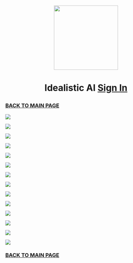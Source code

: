 <br>
<p align="center"><img src='https://vagdedes.com/.images/idealistic/logoCircular.png' width='200' height='200'></p> 

# <p align="center">Idealistic AI [Sign In](https://www.idealistic.ai/account)</p>

### [BACK TO MAIN PAGE](https://www.idealistic.ai)

<a href="https://builtbybit.com/resources/bundle/730/"><img src="https://vagdedes.com/.images/spartan/banner.png"></a>

<a href="https://builtbybit.com/resources/bundle/730/"><img src="https://vagdedes.com/.images/spartan/what.png"></a>

<a href="https://builtbybit.com/resources/bundle/730/"><img src="https://vagdedes.com/.images/spartan/simple.png"></a>

<a href="https://docs.google.com/document/d/e/2PACX-1vSu-WfjoyG8ipSI4tw3CqgmYh8gGDriSgD8gZTQ8HqU4k8jq9eYE8gzW3oiuKf6qzuvH7GTxssnMO_5/pub"><a href="https://www.idealistic.ai/discord"><img src="https://vagdedes.com/.images/spartan/support.png"></a>

<a href="https://docs.google.com/document/d/e/2PACX-1vSu-WfjoyG8ipSI4tw3CqgmYh8gGDriSgD8gZTQ8HqU4k8jq9eYE8gzW3oiuKf6qzuvH7GTxssnMO_5/pub"><img src="https://vagdedes.com/.images/spartan/customization.png"></a>

<a href="https://docs.google.com/document/d/e/2PACX-1vSCY6OL2I8v8xB7FPNnXoZc8274EbpsNsMlUgCEANpJck3wNokdlb_-WDgTBypKbiONEGt7ekWBDk2X/pub"><img src="https://vagdedes.com/.images/spartan/long.png?id=1"></a>

<a href="https://docs.google.com/document/d/e/2PACX-1vTw-BJ8cKRPYkWm-xhCyG02pkTK-6TpUuKdaezYGEIsMQiVls_SIHDcVdQMYUrRQkoS7oLKyRpX960s/pub"><img src="https://vagdedes.com/.images/spartan/blocked_hacks.png"></a>

<a href="https://docs.google.com/document/d/e/2PACX-1vQlpvD3a2wOu2j1xSNcYWlSCbEQfCmQvkbnINkBwFek_0r_xV5ni8V7fpqsRx2iVVxlCOAZckdUISpW/pub"><img src="https://vagdedes.com/.images/spartan/install.png"></a>

<a href="https://www.youtube.com/playlist?list=PL2hl9dLPbmzWPHImiP4sUBu__-shV1yIO"><img src="https://vagdedes.com/.images/spartan/videos.png"></a>

<a href="https://docs.google.com/document/d/e/2PACX-1vTQVMXekugGx9fqmKLTPGWbyO5JP--wP6yhv0C29V4hFipcFx1m5iR96GTXkpN0SBfwLLv6nWzFNK8z/pub"><img src="https://vagdedes.com/.images/spartan/commands_permissions.png"></a>

<a href="https://vagdedes.com/discord"><img src="https://vagdedes.com/.images/spartan/customer_support.png"></a>

<a href="https://docs.google.com/document/d/e/2PACX-1vRPetvIOb4bSOvNMCTymatoTS8X-h3oz1llHKY0LByL6b--yeMBdbLp_PseNUDkVc0S5u5TY5YPOcu-/pub"><img src="https://vagdedes.com/.images/spartan/cloud.png"></a>

<a href="https://namemc.com/server/minecraft.vagdedes.com"><img src="https://vagdedes.com/.images/spartan/test.png"></a>

<a href="https://docs.google.com/document/d/e/2PACX-1vTzeCDiD2goCFO3oWIs3ANwmOvOqI2TLYVkjHO4Z-2q3yTDZPyYZ9bFX4OCwlBamWA_SOP7Ib5uARc8/pub"><img src="https://vagdedes.com/.images/spartan/developers.png"></a>

### [BACK TO MAIN PAGE](https://www.idealistic.ai)
